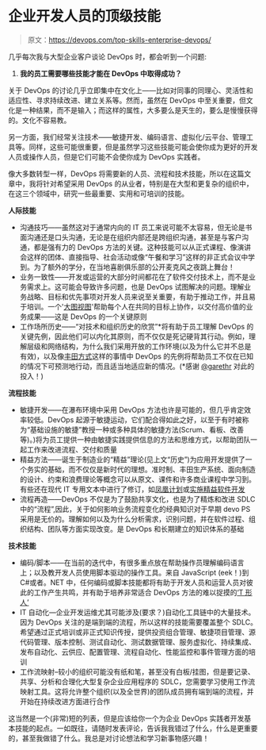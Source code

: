# 企业开发人员的顶级技能

> 原文：<https://devops.com/top-skills-enterprise-devops/>

几乎每次我与大型企业客户谈论 DevOps 时，都会听到一个问题:

1.  **我的员工需要哪些技能才能在 DevOps 中取得成功？**

关于 DevOps 的讨论几乎立即集中在文化上——比如对同事的同理心、灵活性和适应性、寻求持续改进、建立关系等。然而，虽然在 DevOps 中至关重要，但文化是一种结果，而不是输入；而这样的属性，大多要么是天生的，要么是慢慢获得的。文化不容易教。

另一方面，我们经常关注技术——敏捷开发、编码语言、虚拟化/云平台、管理工具等。同样，这些可能很重要，但是虽然学习这些技能可能会使你成为更好的开发人员或操作人员，但是它们可能不会使你成为 DevOps 实践者。

像大多数转型一样，DevOps 将需要新的人员、流程和技术技能，所以在这篇文章中，我将针对希望采用 DevOps 的从业者，特别是在大型和更复杂的组织中，在这三个领域中，研究一些最重要、实用和可培训的技能。

**人际技能**

*   沟通技巧——虽然这对于通常内向的 IT 员工来说可能不太容易，但无论是书面沟通还是口头沟通，无论是在组织内部还是跨组织沟通，甚至是与客户沟通，都是强有力的 DevOps 方法的关键。这种技能可以从正式课程、像演讲会这样的团体、直接指导、社会活动或像“午餐和学习”这样的非正式会议中学到。为了额外的学分，在当地喜剧俱乐部的公开麦克风之夜跳上舞台！
*   业务一致性——开发或运营的大部分时间都花在了软件交付技术上，而不是业务需求上。这可能会导致许多问题，也是 DevOps 试图解决的问题。理解业务战略、目标和优先事项对开发人员来说至关重要，有助于推动工作，并且易于培训。一个'[大图视图](https://devops.com/blogs/encouraging-big-picture-view-enterprise-devops/)'帮助每个人在共同的目标上协作，以交付高价值的业务成果——这是 DevOps 的一个关键原则
*   工作场所历史——“对技术和组织历史的欣赏”*将有助于员工理解 DevOps 的关键先例，因此他们可以内化其原则，而不仅仅是死记硬背其行动。例如，理解层级和网络结构，为什么我们采用开放的工作环境(以及为什么它并不总是有效)，以及像[丰田方式](https://en.wikipedia.org/wiki/The_Toyota_Way)这样的事情中 DevOps 的先例将帮助员工不仅在已知的情况下可预测地行动，而且适当地适应新的情况。(*感谢 [@garethr](https://twitter.com/garethr) 对此的投入！)

**流程技能**

*   敏捷开发——在瀑布环境中采用 DevOps 方法也许是可能的，但几乎肯定效率较低。DevOps 起源于敏捷运动，它们配合得如此之好，以至于有时被称为“基础设施的敏捷”教授一种或多种具体的敏捷方法(Scrum、看板、改善等)。)将为员工提供一种由敏捷实践提供信息的方法和思维方式，以帮助团队一起工作来改进流程、交付和质量
*   精益方法——诞生于制造业的“精益”理论(见上文“历史”)为应用开发提供了一个务实的基础，而不仅仅是新时代的理想。准时制、丰田生产系统、面向制造的设计、约束和浪费理论等概念可以从原文、课件和许多商业课程中学习到。有些还在现代 IT 专用文本中进行了修订，如[凤凰计划](http://itrevolution.com/books/phoenix-project-devops-book/)或[实施精益软件开发](https://www.amazon.com/exec/obidos/ASIN/0321437381/poppendieckco-20)
*   流程再造——DevOps 不仅是为了鼓励共享文化，也是为了精炼和改进 SDLC 中的“流程”,因此，关于如何影响业务流程变化的经典知识对于早期 devo PS 采用是无价的。理解如何以及为什么分析需求，识别问题，并在软件过程、组织结构、团队等方面实现改变。是 DevOps 和长期建立的知识体系的基础

**技术技能**

*   编码/脚本——在当前的迭代中，有很多重点放在帮助操作员理解编码语言上；以及教开发人员使用脚本驱动的操作工具。来自 JavaScript (eek！)到 C#或者。NET 中，任何编码或脚本技能都将有助于开发人员和运营人员对彼此的工作产生共鸣，并有助于培养非常适合 DevOps 方法的难以捉摸的[‘T 形人’](https://devops.com/blogs/specialists-vs-generalists-enterprise-devops/)
*   IT 自动化—企业开发运维尤其可能涉及(要求？)自动化工具链中的大量技术。因为 DevOps 关注的是端到端的流程，所以这样的技能需要覆盖整个 SDLC。希望通过正式培训或非正式知识传授，提供投资组合管理、敏捷项目管理、源代码管理、版本控制、测试自动化、测试数据管理、服务虚拟化、持续集成、发布自动化、云供应、配置管理、流程自动化、性能监控和事件管理方面的培训
*   工作流映射–较小的组织可能没有纸和笔，甚至没有白板/挂图，但是要记录、共享、分析和合理化大型复杂企业应用程序的 SDLC，您需要学习使用工作流映射工具。这将允许整个组织(以及全世界)的团队成员拥有端到端的流程，并开始在持续改进方面进行合作

这当然是一个(非常)短的列表，但是应该给你一个为企业 DevOps 实践者开发基本技能的起点。一如既往，请随时发表评论，告诉我我错过了什么，什么是更重要的，甚至我做错了什么。我总是对讨论想法和学习新事物感兴趣！